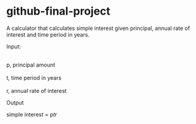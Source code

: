 # github-final-project

A calculator that calculates simple interest given principal, annual rate of interest and time period in years.

Input:

   <br>p, principal amount<br>
   <br>t, time period in years<br>
   <br>r, annual rate of interest<br>
   
Output

   simple interest = p*t*r
